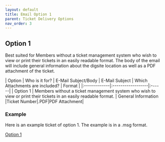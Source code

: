 ```yaml
---
layout: default
title: Email Option 1
parent: Ticket Delivery Options
nav_order: 3
---
```


## Option 1
Best suited for Members without a ticket management system who wish to view or print their tickets in an easily readable format. The body of the email will include general information about the digsite location as well as a PDF attachment of the ticket.

| Option       | Who is it for?    | E-Mail Subject/Body | E-Mail Subject | Which Attachments are included? | Format |
|:-------------|:------------------|:------|
| Option 1     | Members without a ticket management system who wish to view or print their tickets in an easily readable format. | General Information  |Ticket Number|.PDF|PDF Attachment|

### Example
Here is an example ticket of option 1. The example is in a .msg format.

<a href="https://usanorth811.org/images/Option-1.zip" class="btn mr-4">Option 1</a>